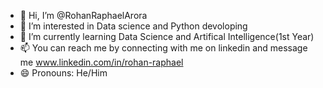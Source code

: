  - 👋 Hi, I’m @RohanRaphaelArora
- 👀 I’m interested in Data science and Python devoloping 
- 🌱 I’m currently learning Data Science and Artifical Intelligence(1st Year)
- 📫 You can reach me by connecting with me on linkedin and message me www.linkedin.com/in/rohan-raphael
- 😄 Pronouns: He/Him
